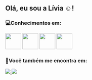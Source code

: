 ## Olá, eu sou a Lívia ☺️!

### **💻Conhecimentos em:**

<div style "display: "inline">
 <img width='50' height='50' src="https://cdn.jsdelivr.net/gh/devicons/devicon@latest/icons/trêsdsmax/trêsdsmax original.svg" />
 <img width='50' height='50' src="https://cdn.jsdelivr.net/gh/devicons/devicon@latest/icons/trêsdsmax/trêsdsmax-original.svg"/>  
 <img width='50' height='50' src="https://cdn.jsdelivr.net/gh/devicons/devicon@latest/icons/trêsdsmax/trêsdsmax-original.svg"/>   
 <img width='50' height='50' src="https://cdn.jsdelivr.net/gh/devicons/devicon@latest/icons/trêsdsmax/trêsdsmax-original.svg" />
</div>
     
### **📱Você também me encontra em:**
<a href="https://www.linkedin.com/in/livia-maria-361baa251">
<img src="https://img.shields.io/badge/linkedin-%230077B5.svg?style=for-the-badge&logo=linkedin&logoColor=white)https://img.shields.io/badge/linkedin-%230077B5.svg?style=for-the-badge&logo=linkedin&logoColor=white"/>
</a>
<a href="https://instagram.com/liviamariamps_?igshid=OGQ5ZDc2ODk2ZA%3D%3D&utm_source=qr">
<img src="https://img.shields.io/badge/Instagram-%23E4405F.svg?style=for-the-badge&logo=Instagram&logoColor=white"/>
</a>


          
